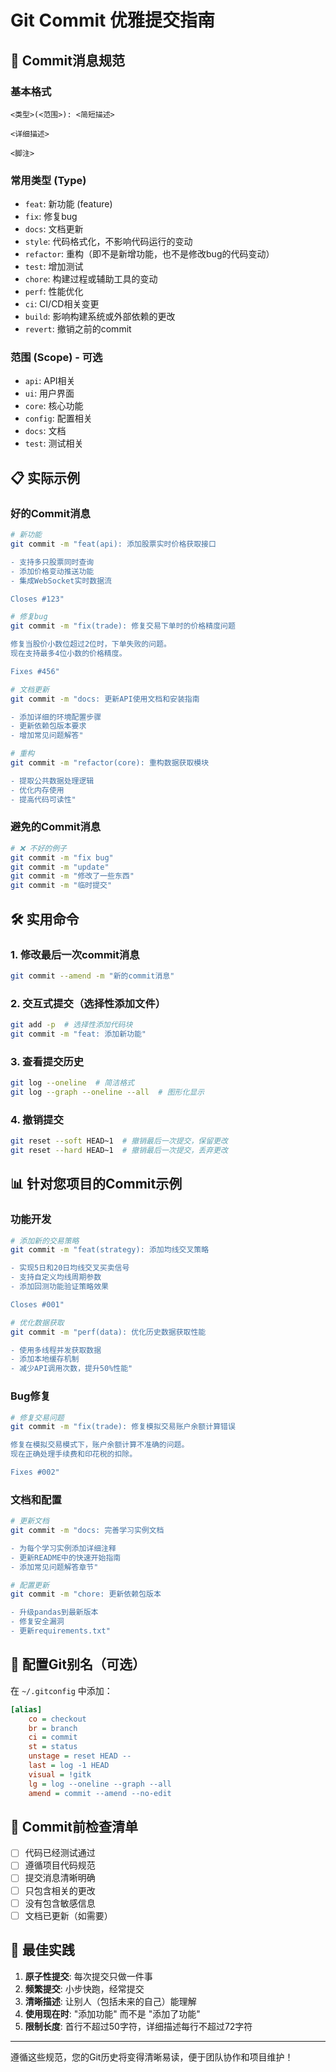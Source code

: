 # Git Commit 优雅提交指南

## 🎯 Commit消息规范

### 基本格式
```
<类型>(<范围>): <简短描述>

<详细描述>

<脚注>
```

### 常用类型 (Type)
- `feat`: 新功能 (feature)
- `fix`: 修复bug
- `docs`: 文档更新
- `style`: 代码格式化，不影响代码运行的变动
- `refactor`: 重构（即不是新增功能，也不是修改bug的代码变动）
- `test`: 增加测试
- `chore`: 构建过程或辅助工具的变动
- `perf`: 性能优化
- `ci`: CI/CD相关变更
- `build`: 影响构建系统或外部依赖的更改
- `revert`: 撤销之前的commit

### 范围 (Scope) - 可选
- `api`: API相关
- `ui`: 用户界面
- `core`: 核心功能
- `config`: 配置相关
- `docs`: 文档
- `test`: 测试相关

## 📋 实际示例

### 好的Commit消息
```bash
# 新功能
git commit -m "feat(api): 添加股票实时价格获取接口

- 支持多只股票同时查询
- 添加价格变动推送功能
- 集成WebSocket实时数据流

Closes #123"

# 修复bug
git commit -m "fix(trade): 修复交易下单时的价格精度问题

修复当股价小数位超过2位时，下单失败的问题。
现在支持最多4位小数的价格精度。

Fixes #456"

# 文档更新
git commit -m "docs: 更新API使用文档和安装指南

- 添加详细的环境配置步骤
- 更新依赖包版本要求
- 增加常见问题解答"

# 重构
git commit -m "refactor(core): 重构数据获取模块

- 提取公共数据处理逻辑
- 优化内存使用
- 提高代码可读性"
```

### 避免的Commit消息
```bash
# ❌ 不好的例子
git commit -m "fix bug"
git commit -m "update"
git commit -m "修改了一些东西"
git commit -m "临时提交"
```

## 🛠️ 实用命令

### 1. 修改最后一次commit消息
```bash
git commit --amend -m "新的commit消息"
```

### 2. 交互式提交（选择性添加文件）
```bash
git add -p  # 选择性添加代码块
git commit -m "feat: 添加新功能"
```

### 3. 查看提交历史
```bash
git log --oneline  # 简洁格式
git log --graph --oneline --all  # 图形化显示
```

### 4. 撤销提交
```bash
git reset --soft HEAD~1  # 撤销最后一次提交，保留更改
git reset --hard HEAD~1  # 撤销最后一次提交，丢弃更改
```

## 📊 针对您项目的Commit示例

### 功能开发
```bash
# 添加新的交易策略
git commit -m "feat(strategy): 添加均线交叉策略

- 实现5日和20日均线交叉买卖信号
- 支持自定义均线周期参数
- 添加回测功能验证策略效果

Closes #001"

# 优化数据获取
git commit -m "perf(data): 优化历史数据获取性能

- 使用多线程并发获取数据
- 添加本地缓存机制
- 减少API调用次数，提升50%性能"
```

### Bug修复
```bash
# 修复交易问题
git commit -m "fix(trade): 修复模拟交易账户余额计算错误

修复在模拟交易模式下，账户余额计算不准确的问题。
现在正确处理手续费和印花税的扣除。

Fixes #002"
```

### 文档和配置
```bash
# 更新文档
git commit -m "docs: 完善学习实例文档

- 为每个学习实例添加详细注释
- 更新README中的快速开始指南
- 添加常见问题解答章节"

# 配置更新
git commit -m "chore: 更新依赖包版本

- 升级pandas到最新版本
- 修复安全漏洞
- 更新requirements.txt"
```

## 🔧 配置Git别名（可选）

在 `~/.gitconfig` 中添加：
```ini
[alias]
    co = checkout
    br = branch
    ci = commit
    st = status
    unstage = reset HEAD --
    last = log -1 HEAD
    visual = !gitk
    lg = log --oneline --graph --all
    amend = commit --amend --no-edit
```

## 📝 Commit前检查清单

- [ ] 代码已经测试通过
- [ ] 遵循项目代码规范
- [ ] 提交消息清晰明确
- [ ] 只包含相关的更改
- [ ] 没有包含敏感信息
- [ ] 文档已更新（如需要）

## 🌟 最佳实践

1. **原子性提交**: 每次提交只做一件事
2. **频繁提交**: 小步快跑，经常提交
3. **清晰描述**: 让别人（包括未来的自己）能理解
4. **使用现在时**: "添加功能" 而不是 "添加了功能"
5. **限制长度**: 首行不超过50字符，详细描述每行不超过72字符

---

遵循这些规范，您的Git历史将变得清晰易读，便于团队协作和项目维护！